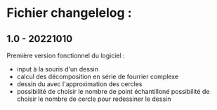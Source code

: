 # Fichier changelelog :

## 1.0 - 20221010
Première version fonctionnel du logiciel :
 - input à la souris d'un dessin
 - calcul des décomposition en série de fourrier complexe
 - dessin du avec l'approximation des cercles
 - possibilité de choisir le nombre de point échantilloné
 possibilité de choisir le nombre de cercle pour redessiner le dessin